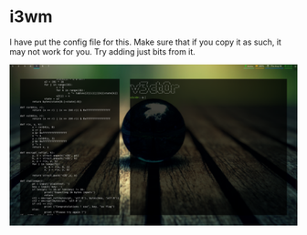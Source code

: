 # i3wm 

I have put the config file for this. Make sure that if you copy it as such, it may not work for you. Try adding just bits from it.

![Picture](Pictures/i3.png)